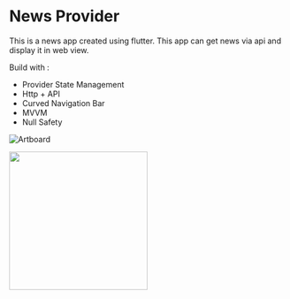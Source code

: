 # News Provider

This is a news app created using flutter. This app can get news via api and display it in web view.

Build with :
- Provider State Management
- Http + API
- Curved Navigation Bar
- MVVM
- Null Safety

![Artboard](https://user-images.githubusercontent.com/87839081/130551698-d65b3a8c-4de5-4214-86cb-de4fd6bff387.png)

<img src="https://user-images.githubusercontent.com/87839081/130556130-031583e2-76aa-4528-a45f-f3a8d6f11183.gif" width="250">


